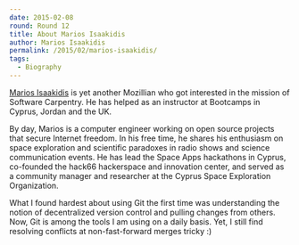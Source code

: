 ```yaml
---
date: 2015-02-08
round: Round 12
title: About Marios Isaakidis
author: Marios Isaakidis
permalink: /2015/02/marios-isaakidis/
tags:
  - Biography
---
```

[Marios Isaakidis](https://misaakidis.github.io/about.html) is yet another Mozillian who got interested in the mission of Software Carpentry. He has helped as an instructor at Bootcamps in Cyprus, Jordan and the UK.

By day, Marios is a computer engineer working on open source projects that secure Internet freedom. In his free time, he shares his enthusiasm on space exploration and scientific paradoxes in radio shows and science communication events. He has lead the Space Apps hackathons in Cyprus, co-founded the hack66 hackerspace and innovation center, and served as a community manager and researcher at the Cyprus Space Exploration Organization.

What I found hardest about using Git the first time was understanding the notion of decentralized version control and pulling changes from others. Now, Git is among the tools I am using on a daily basis. Yet, I still find resolving conflicts at non-fast-forward merges tricky :)